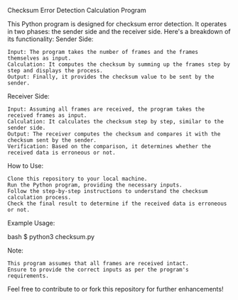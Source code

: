 Checksum Error Detection Calculation Program

This Python program is designed for checksum error detection. It operates in two phases: the sender side and the receiver side. Here's a breakdown of its functionality:
Sender Side:

    Input: The program takes the number of frames and the frames themselves as input.
    Calculation: It computes the checksum by summing up the frames step by step and displays the process.
    Output: Finally, it provides the checksum value to be sent by the sender.

Receiver Side:

    Input: Assuming all frames are received, the program takes the received frames as input.
    Calculation: It calculates the checksum step by step, similar to the sender side.
    Output: The receiver computes the checksum and compares it with the checksum sent by the sender.
    Verification: Based on the comparison, it determines whether the received data is erroneous or not.

How to Use:

    Clone this repository to your local machine.
    Run the Python program, providing the necessary inputs.
    Follow the step-by-step instructions to understand the checksum calculation process.
    Check the final result to determine if the received data is erroneous or not.

Example Usage:

bash
$ python3 checksum.py

Note:

    This program assumes that all frames are received intact.
    Ensure to provide the correct inputs as per the program's requirements.

Feel free to contribute to or fork this repository for further enhancements!
